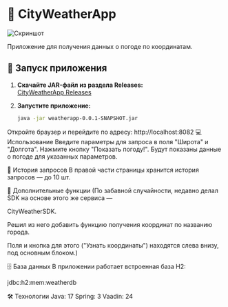 # 🌆 CityWeatherApp

![Скриншот](images/screen1.png)

Приложение для получения данных о погоде по координатам.

## 🚀 Запуск приложения

1. **Скачайте JAR-файл из раздела Releases:**  
   [CityWeatherApp Releases](https://github.com/padmitriev/CityWeatherApp/releases)

2. **Запустите приложение:**
   ```bash
   java -jar weatherapp-0.0.1-SNAPSHOT.jar
Откройте браузер и перейдите по адресу:
http://localhost:8082
💻 Использование
Введите параметры для запроса в поля "Широта" и "Долгота".
Нажмите кнопку "Показать погоду!".
Будут показаны данные о погоде для указанных параметров.

📜 История запросов
В правой части страницы хранится история запросов — до 10 шт.

🌟 Дополнительные функции
(По забавной случайности, недавно делал SDK на основе этого же сервиса —

CityWeatherSDK.

Решил из него добавить функцию получения координат по названию города.

Поля и кнопка для этого ("Узнать координаты") находятся слева внизу, под основным блоком.)

🗄️ База данных
В приложении работает встроенная база H2:

jdbc:h2:mem:weatherdb

🛠️ Технологии
Java: 17
Spring: 3
Vaadin: 24